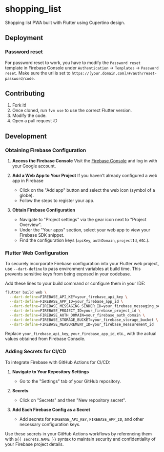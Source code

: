 # shopping_list

Shopping list PWA built with Flutter using Cupertino design.

## Deployment

### Password reset

For password reset to work, you have to modify the `Password reset` template in Firebase Console under `Authentication` -> `Templates` -> `Password reset`. Make sure the url is set to `https://[your.domain.com]/#/auth/reset-password/code`.

## Contributing

1. Fork it!
2. Once cloned, run `fvm use` to use the correct Flutter version.
3. Modify the code.
4. Open a pull request :D

## Development

### Obtaining Firebase Configuration

1. **Access the Firebase Console**
   Visit the [Firebase Console](https://console.firebase.google.com/) and log in with your Google account.
2. **Add a Web App to Your Project**
    If you haven't already configured a web app in Firebase

    - Click on the "Add app" button and select the web icon (symbol of a globe).
    - Follow the steps to register your app.
3. **Obtain Firebase Configuration**
   - Navigate to "Project settings" via the gear icon next to "Project Overview".
   - Under the "Your apps" section, select your web app to view your Firebase SDK snippet.
   - Find the configuration keys (`apiKey`, `authDomain`, `projectId`, etc.).

### Flutter Web Configuration

To securely incorporate Firebase configuration into your Flutter web project, use `--dart-define` to pass environment variables at build time. This prevents sensitive keys from being exposed in your codebase.

Add these lines to your build command or configure them in your IDE:

```bash
flutter build web \
  --dart-define=FIREBASE_API_KEY=your_firebase_api_key \
  --dart-define=FIREBASE_APP_ID=your_firebase_app_id \
  --dart-define=FIREBASE_MESSAGING_SENDER_ID=your_firebase_messaging_sender_id \
  --dart-define=FIREBASE_PROJECT_ID=your_firebase_project_id \
  --dart-define=FIREBASE_AUTH_DOMAIN=your_firebase_auth_domain \
  --dart-define=FIREBASE_STORAGE_BUCKET=your_firebase_storage_bucket \
  --dart-define=FIREBASE_MEASUREMENT_ID=your_firebase_measurement_id
```

Replace `your_firebase_api_key`, `your_firebase_app_id`, etc., with the actual values obtained from Firebase Console.

### Adding Secrets for CI/CD

To integrate Firebase with GitHub Actions for CI/CD:

1. **Navigate to Your Repository Settings**
   - Go to the "Settings" tab of your GitHub repository.

2. **Secrets**
   - Click on "Secrets" and then "New repository secret".

3. **Add Each Firebase Config as a Secret**
   - Add secrets for `FIREBASE_API_KEY`, `FIREBASE_APP_ID`, and other necessary configuration keys.

Use these secrets in your GitHub Actions workflows by referencing them with `${{ secrets.NAME }}` syntax to maintain security and confidentiality of your Firebase project details.
